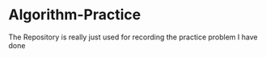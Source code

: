 # Algorithm-Practice

The Repository is really just used for recording the practice problem I have done
